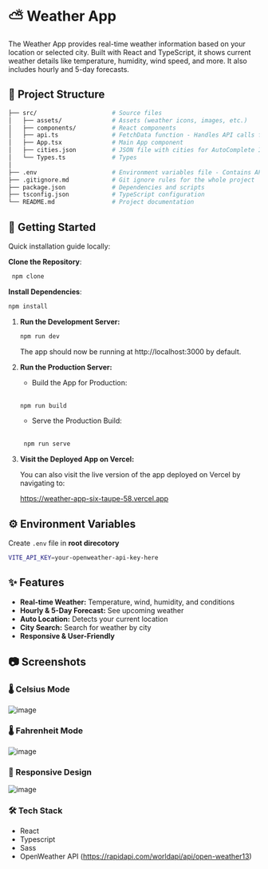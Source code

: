 # ⛅ Weather App

The Weather App provides real-time weather information based on your location or selected city. Built with React and TypeScript, it shows current weather details like temperature, humidity, wind speed, and more. It also includes hourly and 5-day forecasts.

## 📂 Project Structure

```bash
├── src/                     # Source files
│   ├── assets/              # Assets (weather icons, images, etc.)
│   ├── components/          # React components
│   ├── api.ts               # FetchData function - Handles API calls for weather data
│   ├── App.tsx              # Main App component
│   ├── cities.json          # JSON file with cities for AutoComplete Input
│   └── Types.ts             # Types
│
├── .env                     # Environment variables file - Contains API keys
├── .gitignore.md            # Git ignore rules for the whole project
├── package.json             # Dependencies and scripts
├── tsconfig.json            # TypeScript configuration
└── README.md                # Project documentation


```

## 🚀 Getting Started

Quick installation guide locally:

**Clone the Repository**:
   ```bash
    npm clone
   ```
  
**Install Dependencies**:
   ```bash
   npm install
   ```

1. **Run the Development Server:**

   ```bash
   npm run dev
   ```

    The app should now be running at http://localhost:3000 by default.
   
2. **Run the Production Server:**
   
   - Build the App for Production:
     
   <br />
   
   ```bash
   npm run build
   ```
   
   - Serve the Production Build:

   <br />
   
   ```bash
    npm run serve
   ```
   
4. **Visit the Deployed App on Vercel:**
   
   You can also visit the live version of the app deployed on Vercel by navigating to:
   
   https://weather-app-six-taupe-58.vercel.app

## ⚙️ Environment Variables

Create `.env` file in **root direcotory**

```bash
VITE_API_KEY=your-openweather-api-key-here
```

## ✨ Features
  - **Real-time Weather:** Temperature, wind, humidity, and conditions
  - **Hourly & 5-Day Forecast:** See upcoming weather
  - **Auto Location:** Detects your current location
  - **City Search:** Search for weather by city
  - **Responsive & User-Friendly**

## 📷 Screenshots

### 🌡️ Celsius Mode

![image](https://github.com/user-attachments/assets/ea2dbc69-f5ff-4170-a3ef-c8c4f3f86cff)

### 🌡️ Fahrenheit Mode

![image](https://github.com/user-attachments/assets/b53b678d-d1a4-4fd3-99a5-cf7236d18406)

### 📱 Responsive Design

![image](https://github.com/user-attachments/assets/9c483020-c460-462b-8b8b-c71fb614b104)

### 🛠️ Tech Stack

- React
- Typescript
- Sass
- OpenWeather API (https://rapidapi.com/worldapi/api/open-weather13)
